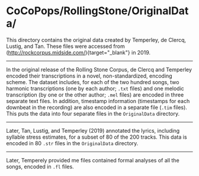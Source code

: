 # CoCoPops/RollingStone/OriginalData/

This directory contains the original data created by Temperley, de Clercq, Lustig, and Tan.
These files were accessed from (http://rockcorpus.midside.com/){target="\_blank"} in 2019.

---

In the original release of the Rolling Stone Corpus, de Clercq and Temperley encoded their transcriptions in a novel, non-standardized, encoding scheme.
The dataset includes, for each of the two hundred songs, two harmonic transcriptions (one by each author; `.txt` files) and one melodic transcription (by one or the other author; `.mel` files) are encoded in three separate text files.
In addition, timestamp information (timestamps for each downbeat in the recording) are also encoded in a separate file (`.tim` files).
This puts the data into four separate files in the `OriginalData` directory.


---

Later, Tan, Lustig, and Temperley (2019) annotated the lyrics, including syllable stress estimates, for a subset of 80 of the 200 tracks.
This data is encoded in 80 `.str` files in the `OriginalData` directory.

----

Later, Temperely provided me files contained formal analyses of all the songs, encoded in `.fl` files.
